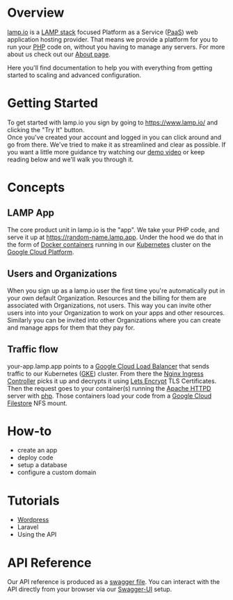 # Overview

[lamp.io](https://www.lamp.io) is a [LAMP stack](https://en.wikipedia.org/wiki/LAMP_(software_bundle)) focused Platform as a Service
([PaaS](https://azure.microsoft.com/en-us/overview/what-is-paas/)) web application hosting provider. 
That means we provide a platform for you to run your [PHP](http://www.php.net/) code on, without you having to manage any servers.
For more about us check out our [About page](https://www.lamp.io/about).

Here you'll find documentation to help you with everything from getting started to scaling and advanced configuration.

# Getting Started

To get started with lamp.io you sign by going to https://www.lamp.io/ and clicking the "Try It" button.  
Once you've created your account and logged in you can click around and go from there. 
We've tried to make it as streamlined and clear as possible. 
If you want a little more guidance try watching our [demo video](https://www.youtube.com/watch?v=DY-oH7gQ2gQ) or keep reading below and
we'll walk you through it.

# Concepts

## LAMP App
The core product unit in lamp.io is the "app". 
We take your PHP code, and serve it up at https://random-name.lamp.app. 
Under the hood we do that in the form of [Docker containers](https://www.docker.com/resources/what-container) running in our 
[Kubernetes](https://kubernetes.io/) cluster on the [Google Cloud Platform](https://cloud.google.com/).

## Users and Organizations
When you sign up as a lamp.io user the first time you're automatically put in your own default Organization.
Resources and the billing for them are associated with Organizations, not users.
This way you can invite other users into into your Organization to work on your apps and other resources.
Similarly you can be invited into other Organizations where you can create and manage apps for them that they pay for.

## Traffic flow
your-app.lamp.app points to a [Google Cloud Load Balancer](https://cloud.google.com/load-balancing/) that sends traffic to our
Kubernetes ([GKE](https://cloud.google.com/kubernetes-engine/)) cluster. 
From there the [Nginx Ingress Controller](https://github.com/kubernetes/ingress-nginx) picks it up and decrypts it using 
[Lets Encrypt](https://letsencrypt.org/) TLS Certificates. 
Then the request goes to your container(s) running the [Apache HTTPD](https://httpd.apache.org/) server with 
[php](https://hub.docker.com/_/php/).
Those containers load your code from a [Google Cloud Filestore](https://cloud.google.com/filestore/) NFS mount.

# How-to
- create an app
- deploy code
- setup a database
- configure a custom domain

# Tutorials
- [Wordpress](https://github.com/lamp-io/docs/blob/master/tutorials/wordpress.md)
- Laravel
- Using the API

# API Reference
Our API reference is produced as a [swagger file](https://api.lamp.io/static/swagger.json). 
You can interact with the API directly from your browser via our [Swagger-UI](https://www.lamp.io/api) setup.
